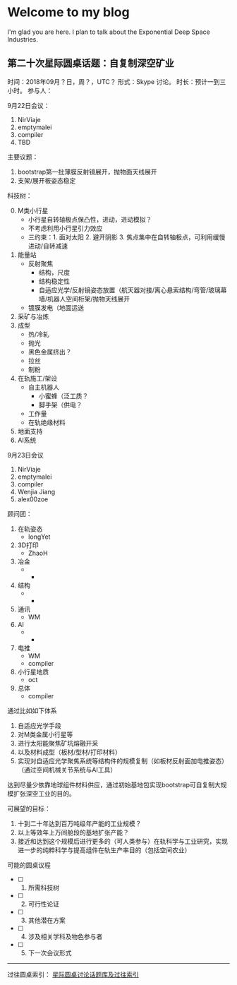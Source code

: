 # Welcome to my blog

I'm glad you are here. I plan to talk about the Exponential Deep Space Industries.

## 第二十次星际圆桌话题：自复制深空矿业

时间：2018年09月？日，周？，UTC？
形式：Skype 讨论。
时长：预计一到三小时。
参与人：

9月22日会议：
1. NirViaje
2. emptymalei
4. compiler
5. TBD

主要议题：

1. bootstrap第一批薄膜反射镜展开，抛物面天线展开
2. 支架/展开板姿态稳定

科技树：

0. M类小行星
    * 小行星自转轴极点保凸性，进动，进动模拟？
    * 不考虑利用小行星引力效应
    * 三约束：1. 面对太阳 2. 避开阴影 3. 焦点集中在自转轴极点，可利用缓慢进动/自转减速
1. 能量站
    * 反射聚焦
        * 结构，尺度
        * 结构稳定性
        * 自适应光学/反射镜姿态放置（航天器对接/离心悬索结构/弯管/玻璃幕墙/机器人空间桁架/抛物天线展开
    * 镀膜发电（地面运送
2. 采矿与冶炼
3. 成型
    * 热/冷轧
    * 抛光
    * 黑色金属挤出？
    * 拉丝
    * 制粉
4. 在轨施工/架设
    * 自主机器人
        * 小蜜蜂（泛工质？
        * 脚手架（供电？
    * 工作量
    * 在轨绝缘材料
5. 地面支持
6. AI系统

9月23日会议
1. NirViaje
2. emptymalei
4. compiler
5. Wenjia Jiang
3. alex00zoe

顾问团：
1. 在轨姿态
    * longYet
2. 3D打印
    * ZhaoH
3. 冶金
    * -
4. 结构
    * -
5. 通讯
    * WM
6. AI
    * -
7. 电推
    * WM
    * compiler
8. 小行星地质
    * oct
9. 总体
    * compiler

通过比如如下体系

1. 自适应光学手段
2. 对M类金属小行星等
3. 进行太阳能聚焦矿坑熔融开采
4. 以及材料成型（板材/型材/打印材料）
5. 实现对自适应光学聚焦系统等结构件的规模复制（如板材反射面加电推姿态）（通过空间机械关节系统与AI工具）

达到尽量少依靠地球组件材料供应，通过初始基地包实现bootstrap可自复制大规模扩张深空工业的目的。

可展望的目标：

1. 十到二十年达到百万吨级年产能的工业规模？
2. 以上等效年上万间舱段的基地扩张产能？
3. 接近和达到这个规模后进行更多的（可人类参与）在轨科学与工业研究，实现进一步的纯粹科学与提高组件在轨生产率目的（包括空间农业）

可能的圆桌议程
- [ ] 1. 所需科技树
- [ ] 2. 可行性论证
- [ ] 3. 其他潜在方案
- [ ] 4. 涉及相关学科及物色参与者
- [ ] 5. 下一次会议形式

---
过往圆桌索引：
[星际圆桌讨论话题库及过往索引](https://github.com/InterImm/roundTable/issues/4)

<!-- ## Let me know several or a few

* one
* two
* ..

is this really what i'm looking for?

## How this happened?

* automatic jekyll? -->
